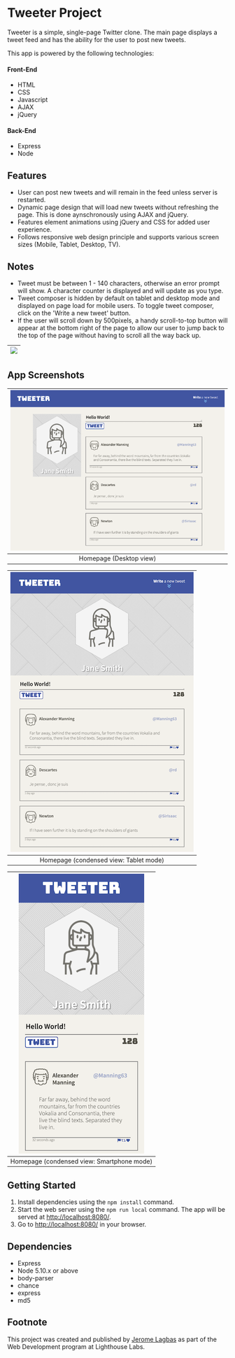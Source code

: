 # Tweeter Project

Tweeter is a simple, single-page Twitter clone. The main page displays a tweet feed and has the ability for the user to post new tweets.

This app is powered by the following technologies:

#### Front-End

- HTML
- CSS
- Javascript
- AJAX
- jQuery

#### Back-End

- Express
- Node

## Features

- User can post new tweets and will remain in the feed unless server is restarted.
- Dynamic page design that will load new tweets without refreshing the page. This is done aynschronously using AJAX and jQuery.
- Features element animations using jQuery and CSS for added user experience.
- Follows responsive web design principle and supports various screen sizes (Mobile, Tablet, Desktop, TV).

## Notes

- Tweet must be between 1 - 140 characters, otherwise an error prompt will show. A character counter is displayed and will update as you type.
- Tweet composer is hidden by default on tablet and desktop mode and displayed on page load for mobile users. To toggle tweet composer, click on the 'Write a new tweet' button.
- If the user will scroll down by 500pixels, a handy scroll-to-top button will appear at the bottom right of the page to allow our user to jump back to the top of the page without having to scroll all the way back up.

| <img src="./docs/other-features.gif" width="350"> |
|:--:| 

## App Screenshots

| ![tweeter-desktop-view.png](./docs/tweeter-desktop-view.png) | 
|:--:| 
| Homepage (Desktop view) |

| ![tweeter-tablet-view.png](./docs/tweeter-tablet-view.png) | 
|:--:| 
| Homepage (condensed view: Tablet mode) |

| ![tweeter-phone-view.png](./docs/tweeter-phone-view.png) | 
|:--:| 
| Homepage (condensed view: Smartphone mode) |

## Getting Started

1. Install dependencies using the `npm install` command.
2. Start the web server using the `npm run local` command. The app will be served at <http://localhost:8080/>.
3. Go to <http://localhost:8080/> in your browser.


## Dependencies

- Express
- Node 5.10.x or above
- body-parser
- chance
- express
- md5

## Footnote

This project was created and published by [Jerome Lagbas](https://github.com/jeromealmir) as part of the Web Development program at Lighthouse Labs.